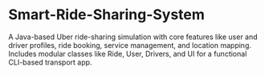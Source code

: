 # Smart-Ride-Sharing-System
A Java-based Uber ride-sharing simulation with core features like user and driver profiles, ride booking, service management, and location mapping. Includes modular classes like Ride, User, Drivers, and UI for a functional CLI-based transport app.
